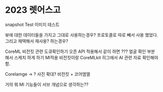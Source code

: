 # 2023 렛어스고 

snapshot Test
이미지 테스트

뷰에 대한 데이터들을 가지고 그대로 사용하는경우? 
프로토콜로 따로 빼서 사용 했었다. 그리고 채택해서 재사용? 하는경우?

CoreML
비전킷 관련 도큐확인하기
오픈 API 적용해서 같이 하면 ???
얼굴 확인 부분 해서 스케치 하게 하기
Ml적용 비전킷이랑 CoreMLkit
히그에서 AI 관련 자료 확인해야함.

CoreIamge -> ? 사진 확대?  비전킷 + 코어엠엘

거의 뭐 Ml 기능들이 서브 개념으로 생각하는??

